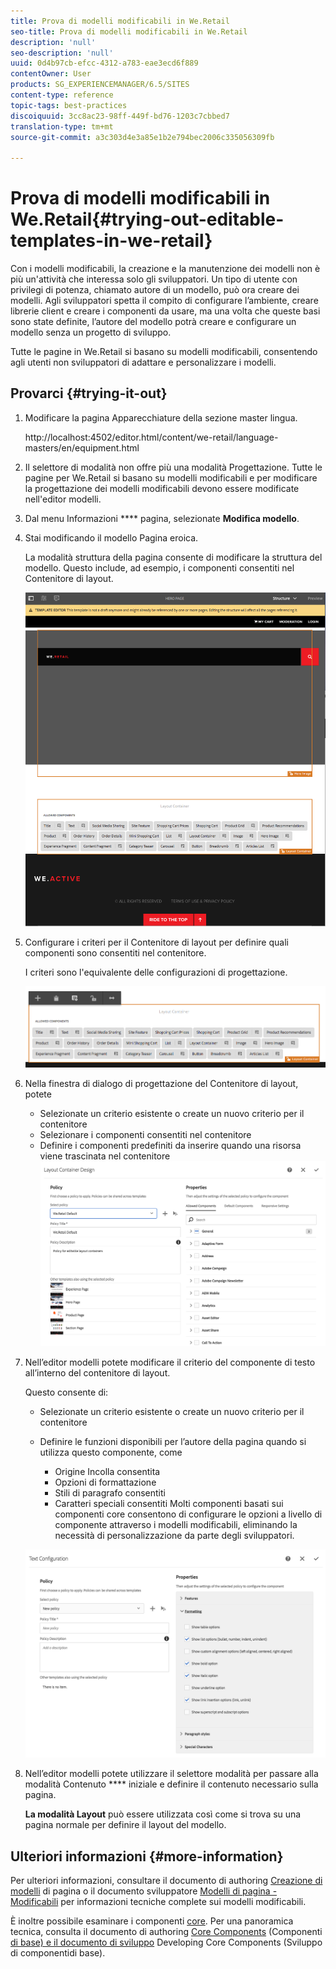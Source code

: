```yaml
---
title: Prova di modelli modificabili in We.Retail
seo-title: Prova di modelli modificabili in We.Retail
description: 'null'
seo-description: 'null'
uuid: 0d4b97cb-efcc-4312-a783-eae3ecd6f889
contentOwner: User
products: SG_EXPERIENCEMANAGER/6.5/SITES
content-type: reference
topic-tags: best-practices
discoiquuid: 3cc8ac23-98ff-449f-bd76-1203c7cbbed7
translation-type: tm+mt
source-git-commit: a3c303d4e3a85e1b2e794bec2006c335056309fb

---
```



# Prova di modelli modificabili in We.Retail{#trying-out-editable-templates-in-we-retail}

Con i modelli modificabili, la creazione e la manutenzione dei modelli non è più un&#39;attività che interessa solo gli sviluppatori. Un tipo di utente con privilegi di potenza, chiamato autore di un modello, può ora creare dei modelli. Agli sviluppatori spetta il compito di configurare l’ambiente, creare librerie client e creare i componenti da usare, ma una volta che queste basi sono state definite, l’autore del modello potrà creare e configurare un modello senza un progetto di sviluppo.

Tutte le pagine in We.Retail si basano su modelli modificabili, consentendo agli utenti non sviluppatori di adattare e personalizzare i modelli.

## Provarci {#trying-it-out}

1. Modificare la pagina Apparecchiature della sezione master lingua.

   http://localhost:4502/editor.html/content/we-retail/language-masters/en/equipment.html

1. Il selettore di modalità non offre più una modalità Progettazione. Tutte le pagine per We.Retail si basano su modelli modificabili e per modificare la progettazione dei modelli modificabili devono essere modificate nell&#39;editor modelli.
1. Dal menu Informazioni **** pagina, selezionate **Modifica modello**.
1. Stai modificando il modello Pagina eroica.

   La modalità struttura della pagina consente di modificare la struttura del modello. Questo include, ad esempio, i componenti consentiti nel Contenitore di layout.

   ![chlimage_1-138](assets/chlimage_1-138.png)

1. Configurare i criteri per il Contenitore di layout per definire quali componenti sono consentiti nel contenitore.

   I criteri sono l&#39;equivalente delle configurazioni di progettazione.

   ![chlimage_1-139](assets/chlimage_1-139.png)

1. Nella finestra di dialogo di progettazione del Contenitore di layout, potete

   * Selezionate un criterio esistente o create un nuovo criterio per il contenitore
   * Selezionare i componenti consentiti nel contenitore
   * Definire i componenti predefiniti da inserire quando una risorsa viene trascinata nel contenitore
   ![chlimage_1-140](assets/chlimage_1-140.png)

1. Nell’editor modelli potete modificare il criterio del componente di testo all’interno del contenitore di layout.

   Questo consente di:

   * Selezionate un criterio esistente o create un nuovo criterio per il contenitore
   * Definire le funzioni disponibili per l’autore della pagina quando si utilizza questo componente, come

      * Origine Incolla consentita
      * Opzioni di formattazione
      * Stili di paragrafo consentiti
      * Caratteri speciali consentiti
   Molti componenti basati sui componenti core consentono di configurare le opzioni a livello di componente attraverso i modelli modificabili, eliminando la necessità di personalizzazione da parte degli sviluppatori.

   ![chlimage_1-141](assets/chlimage_1-141.png)

1. Nell’editor modelli potete utilizzare il selettore modalità per passare alla modalità Contenuto **** iniziale e definire il contenuto necessario sulla pagina.

   **La modalità Layout** può essere utilizzata così come si trova su una pagina normale per definire il layout del modello.

## Ulteriori informazioni {#more-information}

Per ulteriori informazioni, consultare il documento di authoring [Creazione di modelli](/help/sites-authoring/templates.md) di pagina o il documento sviluppatore [Modelli di pagina - Modificabili](/help/sites-developing/page-templates-editable.md) per informazioni tecniche complete sui modelli modificabili.

È inoltre possibile esaminare i componenti [core](/help/sites-developing/we-retail-core-components.md). Per una panoramica tecnica, consulta il documento di authoring [Core Components](https://docs.adobe.com/content/help/en/experience-manager-core-components/using/introduction.html) (Componenti [di base) e il documento di sviluppo](https://helpx.adobe.com/experience-manager/core-components/using/developing.html) Developing Core Components (Sviluppo di componentidi base).

